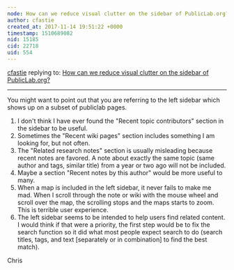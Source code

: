 ```yaml
---
node: How can we reduce visual clutter on the sidebar of PublicLab.org?
author: cfastie
created_at: 2017-11-14 19:51:22 +0000
timestamp: 1510689082
nid: 15185
cid: 22718
uid: 554
---
```




[cfastie](../profile/cfastie) replying to: [How can we reduce visual clutter on the sidebar of PublicLab.org?](../notes/warren/11-14-2017/how-can-we-reduce-visual-clutter-on-the-sidebar-of-publiclab-org)

----
You might want to point out that you are referring to the left sidebar which shows up on a subset of publiclab pages.

1. I don't think I have ever found the "Recent topic contributors" section in the sidebar to be useful.
2. Sometimes the "Recent wiki pages" section includes something I am looking for, but not often.
3. The "Related research notes" section is usually misleading because recent notes are favored. A note about exactly the same topic (same author and tags, similar title) from a year or two ago will not be included.
4. Maybe a section "Recent notes by this author" would be more useful to many.
4. When a map is included in the left sidebar, it never fails to make me mad. When I scroll through the note or wiki with the mouse wheel and scroll over the map, the scrolling stops and the maps starts to zoom. This is terrible user experience.
5. The left sidebar seems to be intended to help users find related content. I would think if that were a priority, the first step would be to fix the search function so it did what most people expect search to do (search titles, tags, and text [separately or in combination] to find the best match).

Chris